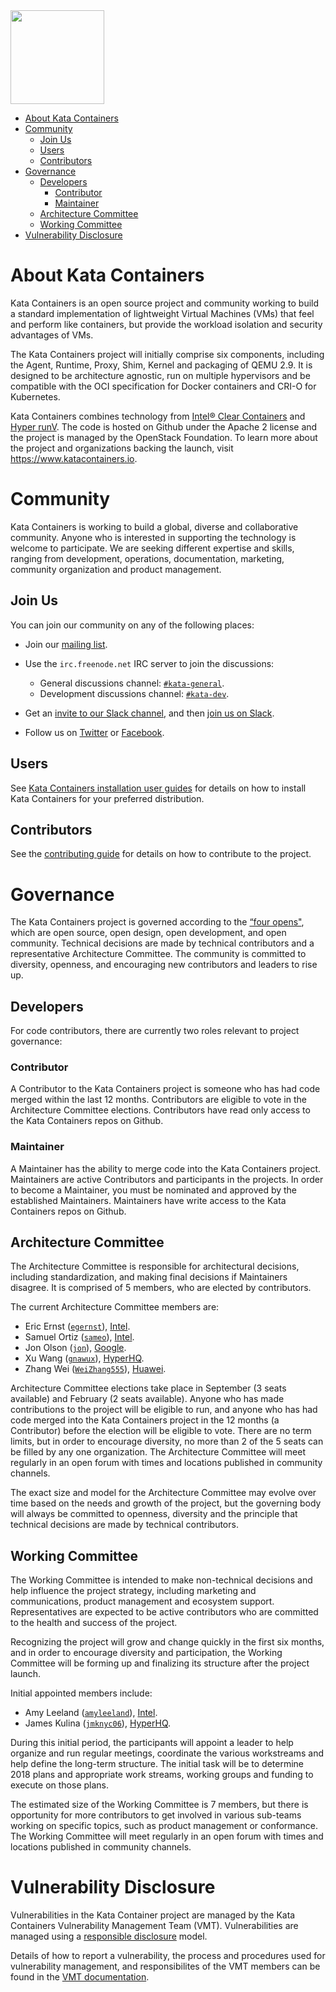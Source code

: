 <img src="https://www.openstack.org/assets/kata/kata-vertical-on-white.png" width="150">

* [About Kata Containers](#about-kata-containers)
* [Community](#community)
    * [Join Us](#join-us)
    * [Users](#users)
    * [Contributors](#contributors)
* [Governance](#governance)
    * [Developers](#developers)
        * [Contributor](#contributor)
        * [Maintainer](#maintainer)
    * [Architecture Committee](#architecture-committee)
    * [Working Committee](#working-committee)
* [Vulnerability Disclosure](#vulnerability-disclosure)

# About Kata Containers

Kata Containers is an open source project and community working to build a standard implementation of lightweight Virtual Machines (VMs) that feel and perform like containers, but provide the workload isolation and security advantages of VMs.

The Kata Containers project will initially comprise six components, including the Agent, Runtime, Proxy, Shim, Kernel and packaging of QEMU 2.9. It is designed to be architecture agnostic, run on multiple hypervisors and be compatible with the OCI specification for Docker containers and CRI-O for Kubernetes.

Kata Containers combines technology from [Intel® Clear Containers](https://github.com/clearcontainers/runtime) and [Hyper runV](https://github.com/hyperhq/runv). The code is hosted on Github under the Apache 2 license and the project is managed by the OpenStack Foundation. To learn more about the project and organizations backing the launch, visit https://www.katacontainers.io.

# Community

Kata Containers is working to build a global, diverse and collaborative community. Anyone who is interested in supporting the technology is welcome to participate. We are seeking different expertise and skills, ranging from development, operations, documentation, marketing, community organization and product management.

## Join Us

You can join our community on any of the following places:

* Join our [mailing list](http://lists.katacontainers.io/).

* Use the `irc.freenode.net` IRC server to join the discussions:
  * General discussions channel: [`#kata-general`](http://webchat.freenode.net/?channels=kata-general).
  * Development discussions channel: [`#kata-dev`](http://webchat.freenode.net/?channels=kata-dev).

* Get an [invite to our Slack channel](http://bit.ly/KataSlack),
  and then [join us on Slack](https://katacontainers.slack.com/).

* Follow us on [Twitter](https://twitter.com/KataContainers) or
  [Facebook](https://www.facebook.com/KataContainers).

## Users

See [Kata Containers installation user guides](https://github.com/kata-containers/documentation/blob/master/install/README.md) for details on how to install Kata Containers for your preferred 
distribution.

## Contributors

See the [contributing guide](CONTRIBUTING.md) for details on how to contribute to the project.

# Governance

The Kata Containers project is governed according to the [“four opens"](https://governance.openstack.org/tc/reference/opens.html), which are open source, open design, open development, and open community. Technical decisions are made by technical contributors and a representative Architecture Committee. The community is committed to diversity, openness, and encouraging new contributors and leaders to rise up.

## Developers

For code contributors, there are currently two roles relevant to project governance:

### Contributor

A Contributor to the Kata Containers project is someone who has had code merged within the last 12 months. Contributors are eligible to vote in the Architecture Committee elections. Contributors have read only access to the Kata Containers repos on Github.

### Maintainer

A Maintainer has the ability to merge code into the Kata Containers project. Maintainers are active Contributors and participants in the projects. In order to become a Maintainer, you must be nominated and approved by the established Maintainers. Maintainers have write access to the Kata Containers repos on Github.

## Architecture Committee

The Architecture Committee is responsible for architectural decisions, including standardization, and making final decisions if Maintainers disagree. It is comprised of 5 members, who are elected by contributors.

The current Architecture Committee members are:

- Eric Ernst ([`egernst`](https://github.com/egernst)), [Intel](https://www.intel.com/).
- Samuel Ortiz ([`sameo`](https://github.com/sameo)), [Intel](https://www.intel.com).
- Jon Olson ([`jon`](https://github.com/jon)), [Google](https://www.google.com).
- Xu Wang ([`gnawux`](https://github.com/gnawux)), [HyperHQ](https://hyper.sh).
- Zhang Wei ([`WeiZhang555`](https://github.com/WeiZhang555)), [Huawei](http://www.huawei.com).

Architecture Committee elections take place in September (3 seats available) and February (2 seats available). Anyone who has made contributions to the project will be eligible to run, and anyone who has had code merged into the Kata Containers project in the 12 months (a Contributor) before the election will be eligible to vote. There are no term limits, but in order to encourage diversity, no more than 2 of the 5 seats can be filled by any one organization. The Architecture Committee will meet regularly in an open forum with times and locations published in community channels.

The exact size and model for the Architecture Committee may evolve over time based on the needs and growth of the project, but the governing body will always be committed to openness, diversity and the principle that technical decisions are made by technical contributors.

## Working Committee

The Working Committee is intended to make non-technical decisions and help influence the project strategy, including marketing and communications, product management and ecosystem support. Representatives are expected to be active contributors who are committed to the health and success of the project.

Recognizing the project will grow and change quickly in the first six months, and in order to encourage diversity and participation, the Working Committee will be forming up and finalizing its structure after the project launch.

Initial appointed members include:

- Amy Leeland ([`amyleeland`](https://github.com/amyleeland)), [Intel](https://www.intel.com).
- James Kulina ([`jmknyc06`](https://github.com/jmknyc06)), [HyperHQ](https://hyper.sh).

During this initial period, the participants will appoint a leader to help organize and run regular meetings, coordinate the various workstreams and help define the long-term structure. The initial task will be to determine 2018 plans and appropriate work streams, working groups and funding to execute on those plans.

The estimated size of the Working Committee is 7 members, but there is opportunity for more contributors to get involved in various sub-teams working on specific topics, such as product management or conformance. The Working Committee will meet regularly in an open forum with times and locations published in community channels.

# Vulnerability Disclosure

Vulnerabilities in the Kata Container project are managed by the Kata Containers
Vulnerability Management Team (VMT). Vulnerabilities are managed using a
[responsible disclosure](https://en.wikipedia.org/wiki/Responsible_disclosure) model.

Details of how to report a vulnerability, the process and procedures
used for vulnerability management, and responsibilites of the VMT members
can be found in the [VMT documentation](VMT/VMT.md).
